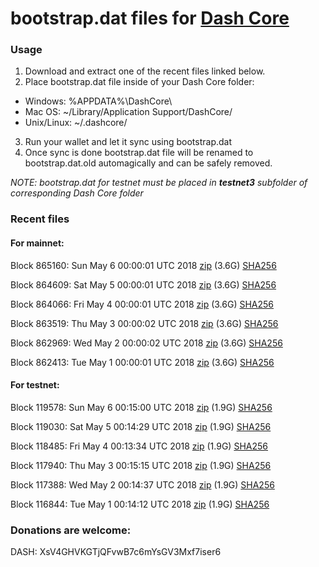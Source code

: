 # bootstrap.dat files for [Dash Core](https://www.dash.org)

### Usage

1. Download and extract one of the recent files linked below.
2. Place bootstrap.dat file inside of your Dash Core folder:
 - Windows: %APPDATA%\DashCore\
 - Mac OS: ~/Library/Application Support/DashCore/
 - Unix/Linux: ~/.dashcore/
3. Run your wallet and let it sync using bootstrap.dat
4. Once sync is done bootstrap.dat file will be renamed to bootstrap.dat.old automagically and can be safely removed.

_NOTE: bootstrap.dat for testnet must be placed in **testnet3** subfolder of corresponding Dash Core folder_

### Recent files

#### For mainnet:

Block 865160: Sun May  6 00:00:01 UTC 2018 [zip](https://dash-bootstrap.ams3.digitaloceanspaces.com/mainnet/2018-05-06/bootstrap.dat.zip) (3.6G) [SHA256](https://dash-bootstrap.ams3.digitaloceanspaces.com/mainnet/2018-05-06/sha256.txt)

Block 864609: Sat May  5 00:00:01 UTC 2018 [zip](https://dash-bootstrap.ams3.digitaloceanspaces.com/mainnet/2018-05-05/bootstrap.dat.zip) (3.6G) [SHA256](https://dash-bootstrap.ams3.digitaloceanspaces.com/mainnet/2018-05-05/sha256.txt)

Block 864066: Fri May  4 00:00:01 UTC 2018 [zip](https://dash-bootstrap.ams3.digitaloceanspaces.com/mainnet/2018-05-04/bootstrap.dat.zip) (3.6G) [SHA256](https://dash-bootstrap.ams3.digitaloceanspaces.com/mainnet/2018-05-04/sha256.txt)

Block 863519: Thu May  3 00:00:02 UTC 2018 [zip](https://dash-bootstrap.ams3.digitaloceanspaces.com/mainnet/2018-05-03/bootstrap.dat.zip) (3.6G) [SHA256](https://dash-bootstrap.ams3.digitaloceanspaces.com/mainnet/2018-05-03/sha256.txt)

Block 862969: Wed May  2 00:00:02 UTC 2018 [zip](https://dash-bootstrap.ams3.digitaloceanspaces.com/mainnet/2018-05-02/bootstrap.dat.zip) (3.6G) [SHA256](https://dash-bootstrap.ams3.digitaloceanspaces.com/mainnet/2018-05-02/sha256.txt)

Block 862413: Tue May  1 00:00:01 UTC 2018 [zip](https://dash-bootstrap.ams3.digitaloceanspaces.com/mainnet/2018-05-01/bootstrap.dat.zip) (3.6G) [SHA256](https://dash-bootstrap.ams3.digitaloceanspaces.com/mainnet/2018-05-01/sha256.txt)


#### For testnet:

Block 119578: Sun May  6 00:15:00 UTC 2018 [zip](https://dash-bootstrap.ams3.digitaloceanspaces.com/testnet/2018-05-06/bootstrap.dat.zip) (1.9G) [SHA256](https://dash-bootstrap.ams3.digitaloceanspaces.com/testnet/2018-05-06/sha256.txt)

Block 119030: Sat May  5 00:14:29 UTC 2018 [zip](https://dash-bootstrap.ams3.digitaloceanspaces.com/testnet/2018-05-05/bootstrap.dat.zip) (1.9G) [SHA256](https://dash-bootstrap.ams3.digitaloceanspaces.com/testnet/2018-05-05/sha256.txt)

Block 118485: Fri May  4 00:13:34 UTC 2018 [zip](https://dash-bootstrap.ams3.digitaloceanspaces.com/testnet/2018-05-04/bootstrap.dat.zip) (1.9G) [SHA256](https://dash-bootstrap.ams3.digitaloceanspaces.com/testnet/2018-05-04/sha256.txt)

Block 117940: Thu May  3 00:15:15 UTC 2018 [zip](https://dash-bootstrap.ams3.digitaloceanspaces.com/testnet/2018-05-03/bootstrap.dat.zip) (1.9G) [SHA256](https://dash-bootstrap.ams3.digitaloceanspaces.com/testnet/2018-05-03/sha256.txt)

Block 117388: Wed May  2 00:14:37 UTC 2018 [zip](https://dash-bootstrap.ams3.digitaloceanspaces.com/testnet/2018-05-02/bootstrap.dat.zip) (1.9G) [SHA256](https://dash-bootstrap.ams3.digitaloceanspaces.com/testnet/2018-05-02/sha256.txt)

Block 116844: Tue May  1 00:14:12 UTC 2018 [zip](https://dash-bootstrap.ams3.digitaloceanspaces.com/testnet/2018-05-01/bootstrap.dat.zip) (1.9G) [SHA256](https://dash-bootstrap.ams3.digitaloceanspaces.com/testnet/2018-05-01/sha256.txt)


### Donations are welcome:

DASH: XsV4GHVKGTjQFvwB7c6mYsGV3Mxf7iser6
